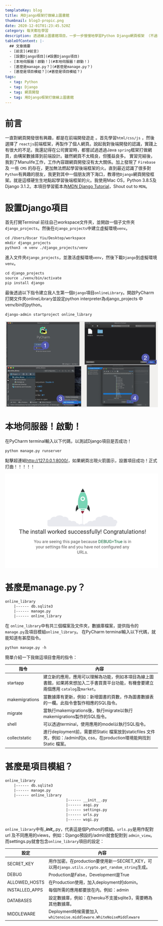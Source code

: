 ```yaml
---
templateKey: blog
title: 用Django框架打做線上圖書館
thumbnail: blog3-propic.png
date: 2020-12-01T01:23:45.520Z
category: 每天都在學習
description: 透過線上圖書館項目，一步一步慢慢地學習Python Django網頁框架 （不過我想快點學會）。
tableOfContent: |-
  ## 文章摘要
  - [前言](#前言)
  - [設置Django項目](#設置Django項目)
  - [本地伺服器！啟動！](#本地伺服器！啟動！)
  - [甚麼是manage.py？](#甚麼是manage.py？)
  - [甚麼是項目模組？](#甚麼是項目模組？)
tags:
  - tag: Python
  - tag: Django
  - tag: 網頁開發
  - tag: 用Django框架打做線上圖書館
---
```

# 前言

一直對網頁開發很有興趣，都是在前端開發遊走 。首先學習`html/css/js` ，然後選擇了 `reactjs`前端框架，再製作了個人網頁。說起我對後端開發的認識，實踐上有很大的不足。我還記得在公司實習時，都嘗試過透過Java `spring`框架打做網頁，由構架數據庫到前端設計。雖然網頁不太精良，但獲益良多。 實習完結後，我到了Manulife工作，工作內容跟網頁開發沒有太大關係。加上發現了 `Firebase` 及 一些 `CMS` 的存在，更加無法燃起學習後端框架的火。直到最近認識了很多對`Python`有興趣的朋友，我更對其中一個朋友誇下海口，教導他`Django`網頁開發框架。就是這樣硬生生地點起學習後端框架的火。我使用Mac OS，Python 3.8.5及Django 3.1.2。本項目學習藍本為[MDN Django Tutorial](https://developer.mozilla.org/en-US/docs/Learn/Server-side/Django)，Shout out to `MDN`。

# 設置Django項目

首先打開Terminal 前往自己workspace文件夾，並開啟一個子文件夾`django_projects`。然後在`django_projects`中建立虛擬環境`venv`。

```
cd /Users/Oscar Yiu/Desktop/workspace 
mkdir django_projects
python3 -m venv ./django_projects/venv
```

進入文件夾`django_projects`，並激活虛擬環境`venv`，然後下載`Django`到虛擬環境`venv`。

```
cd django_projects
source ./venv/bin/activate
pip install django
```

最後透過以下指令建立我人生第一個`Django`項目`onlineLibrary`。開啟PyCharm打開文件夾onlineLibrary並設定python interpreter為django_projects 中 venv/bin的python。

```
django-admin startproject online_library
```

![blog3-setup.001.jpeg.001.jpeg](blog3-setup.001.jpeg)

# 本地伺服器！啟動！

在PyCharm terminal輸入以下代碼，以測試Django項目是否成功！

```
python manage.py runserver
```

點擊超連結<http://127.0.0.1:8000/>，如果網頁岀現火箭圖示，設置項目成功！正式打曲！！！！！

![blog3-django.png](blog3-django.png)

# 甚麼是manage.py？

```
online_library
    |------ db.sqlite3     
    |------ manage.py
    |------ online_library
```

在 `online_library`中有共三個檔案及文件夾，數據庫檔案，提供指令的`manage.py`及項目模組`online_library`。
在PyCharm terminal輸入以下代碼，就能知道有甚麼指令。

```
python manage.py -h
```

簡單介紹一下我做這項目會用的指令：

| 指令             | 內容                                                                                        |
| -------------- | ----------------------------------------------------------------------------------------- |
| startapp       | 建立新的應用，應用可以理解為功能，例如本項目為線上圖書館，如果將來想加入二手書買賣平台功能，有機會要建立兩個應用 `catalog`及`market`。              |
| makemigrations | 當數據庫有更新，例如：新增圖書的頁數，作為圖書數據表的一欄。此指令會製作相應的SQL指令。                                             |
| migrate        | 當執行makemigrations後，執行migrate以執行makemigrations製作的SQL指令。                                    |
| shell          | 可以透過terminal，使用應用的model以執行SQL指令。                                                          |
| collectstatic  | 進行deployment前，需要把Static 檔案放到staticfiles 文件夾，例如：/admin的js, css，在production環境能夠找到Static 檔案。 |

# 甚麼是項目模組？

```
online_library
    |------ db.sqlite3     
    |------ manage.py
    |------ online_library
                            |------ __init__.py
                            |------ asgi.py
                            |------ settings.py 
                            |------ urls.py     
                            |------ wsgi.py
```

`online_library`中有_**_init__**.py，代表這是個Python的模組。`urls.py`是用作配對 url 及不同應用的views，例如：Django預設的/admin就會配對到 `admin_view`。而settings.py就會包含`online_library`項目的設定：

| 設定             | 內容                                                                            |
| -------------- | ----------------------------------------------------------------------------- |
| SECRET_KEY     | 用作加密。在production要使用新一SECRET_KEY，可以用`django.utils.crypto.get_random_string`生成。 |
| DEBUG          | Production是False，Development是True                                             |
| ALLOWED_HOSTS  | 在Production使用，加入deployment的domin。                                             |
| INSTALLED_APPS | 每個所需的應用都要放在内。例如：admin                                                         |
| DATABASES      | 設定數據庫，例如：在heroku不支援sqlite3，需要轉為其他數據庫。                                         |
| MIDDLEWARE     | Deployment時候需要加入 `whitenoise.middleware.WhiteNoiseMiddleware`                 |